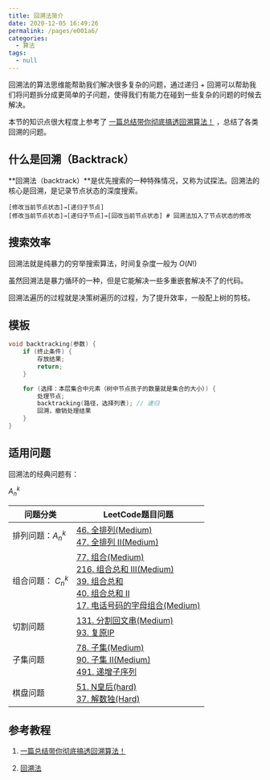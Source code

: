 ```yaml
---
title: 回溯法简介
date: 2020-12-05 16:49:26
permalink: /pages/e001a6/
categories: 
  - 算法
tags: 
  - null
---
```


回溯法的算法思维能帮助我们解决很多复杂的问题，通过递归 + 回溯可以帮助我们将问题拆分成更简单的子问题，使得我们有能力在碰到一些复杂的问题的时候去解决。

本节的知识点很大程度上参考了 [一篇总结带你彻底搞透回溯算法！](https://mp.weixin.qq.com/s/XlV41qpWYeO0PEjMLHJ0Gw) ，总结了各类回溯的问题。

<!--more-->

## 什么是回溯（Backtrack）

**回溯法（backtrack）**是优先搜索的一种特殊情况，又称为试探法。回溯法的核心是回溯，是记录节点状态的深度搜索。

```
[修改当前节点状态]→[递归子节点]
[修改当前节点状态]→[递归子节点]→[回改当前节点状态] # 回溯法加入了节点状态的修改
```

## 搜索效率

回溯法就是纯暴力的穷举搜索算法，时间复杂度一般为 $O(N!)$ 

虽然回溯法是暴力循环的一种，但是它能解决一些多重嵌套解决不了的代码。

回溯法遍历的过程就是决策树遍历的过程，为了提升效率，一般配上树的剪枝。

## 模板

```cpp
void backtracking(参数) {
    if (终止条件) {
        存放结果;
        return;
    }

    for (选择：本层集合中元素（树中节点孩子的数量就是集合的大小）) {
        处理节点;
        backtracking(路径，选择列表); // 递归
        回溯，撤销处理结果
    }
}
```

## 适用问题

回溯法的经典问题有：

$A_n^k$

| 问题分类           | LeetCode题目问题                                             |
| ------------------ | ------------------------------------------------------------ |
| 排列问题：$A_n^k$  | [46. 全排列(Medium)](/pages/5abfa6/) <br />[47. 全排列 II(Medium)](/pages/e3e50f/) |
| 组合问题： $C_n^k$ | [77. 组合(Medium)](/pages/d99a0a/)<br />[216. 组合总和 III(Medium)](/pages/46ccdc/)<br />[39. 组合总和](/pages/e617a4/)<br />[40. 组合总和 II](/pages/ebb06d/)<br />[17. 电话号码的字母组合(Medium)](/pages/6fc9ff/) |
| 切割问题           | [131. 分割回文串(Medium)](/pages/882f12/)<br />[93. 复原IP](/pages/2b7435/) |
| 子集问题           | [78. 子集(Medium)](/pages/d86336/)<br />[90. 子集 II(Medium)](/pages/a7c436/)<br />[491. 递增子序列](/pages/ec9c0c/) |
| 棋盘问题           | [51. N皇后(hard)](/pages/cad0b4/)<br />[37. 解数独(Hard)](/pages/a1420e/) |

## 参考教程

1. [一篇总结带你彻底搞透回溯算法！](https://mp.weixin.qq.com/s/XlV41qpWYeO0PEjMLHJ0Gw)

2. [回溯法](https://greyireland.gitbook.io/algorithm-pattern/suan-fa-si-wei/backtrack)

